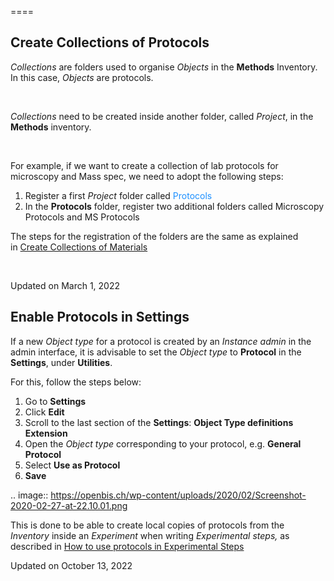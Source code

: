 ====
 
Create Collections of Protocols
----



  
*Collections* are folders used to organise *Objects* in the **Methods**
Inventory. In this case, *Objects* are protocols.

 

*Collections* need to be created inside
another folder, called *Project*, in the **Methods** inventory.

 

For example, if we want to create a
collection of lab protocols for microscopy and Mass spec, we need to
adopt the following steps:

1.  Register a first *Project* folder called <span
    style="color: dodgerblue;"> Protocols
2.  In the **Protocols** folder, register two additional folders called
    Microscopy Protocols and
    MS Protocols

  
The steps for the registration of the folders are the same as explained
in [Create Collections of
Materials](https://openbis.ch/index.php/docs/admin-documentation-openbis-19-06-4/customise-inventory-of-materials-and-samples/create-collections-of-materials/)  
  

 

Updated on March 1, 2022
 
Enable Protocols in Settings
----



  
If a new *Object type* for a protocol is created by an *Instance admin*
in the admin interface, it is advisable to set the *Object type* to
**Protocol** in the **Settings**, under **Utilities**.

  
For this, follow the steps below:  
  

1.  Go to **Settings**
2.  Click **Edit**
3.  Scroll to the last section of the **Settings**: **Object Type
    definitions Extension**
4.  Open the *Object type* corresponding to your protocol, e.g.
    **General Protocol**
5.  Select **Use as Protocol**
6.  **Save**

.. image:: https://openbis.ch/wp-content/uploads/2020/02/Screenshot-2020-02-27-at-22.10.01.png

  
This is done to be able to create local copies of protocols from the
*Inventory* inside an *Experiment* when writing *Experimental steps,* as
described in [How to use protocols in Experimental
Steps](https://openbis.ch/index.php/docs/user-documentation/lab-notebook/how-to-use-protocols-in-experimental-steps/)

Updated on October 13, 2022
